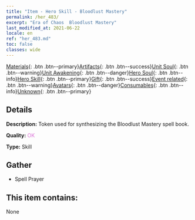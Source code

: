 ```yaml
---
title: "Item - Hero Skill - Bloodlust Mastery"
permalink: /her_483/
excerpt: "Era of Chaos  Bloodlust Mastery"
last_modified_at: 2021-06-22
locale: en
ref: "her_483.md"
toc: false
classes: wide
---
```

 [Materials](/Items/){: .btn .btn--primary}[Artifacts](/Items/Artifacts/){: .btn .btn--success}[Unit Soul](/Items/UnitSoul/){: .btn .btn--warning}[Unit Awakening](/Items/UnitAwakening/){: .btn .btn--danger}[Hero Soul](/Items/HeroSoul/){: .btn .btn--info}[Hero Skill](/Items/HeroSkill/){: .btn .btn--primary}[Gift](/Items/Gift/){: .btn .btn--success}[Event related](/Items/Events/){: .btn .btn--warning}[Avatars](/Items/Avatars/){: .btn .btn--danger}[Consumables](/Items/Consumables/){: .btn .btn--info}[Unknown](/Items/Unknown/){: .btn .btn--primary}

## Details
 **Description:** Token used for synthesizing the Bloodlust Mastery spell book.

 **Quality:** <span style="color: #DA70D6">OK</span>

 **Type:** Skill

## Gather

*    Spell Prayer 

## This item contains:

  None


